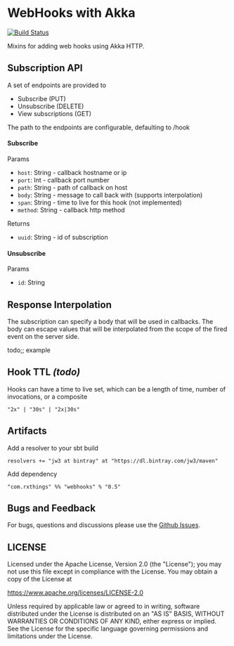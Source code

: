 WebHooks with Akka
==========================
[![Build Status](https://travis-ci.org/jw3/webhooks.svg?branch=master)](https://travis-ci.org/jw3/webhooks)

Mixins for adding web hooks using Akka HTTP.

## Subscription API

A set of endpoints are provided to
- Subscribe (PUT)
- Unsubscribe (DELETE)
- View subscriptions (GET)

The path to the endpoints are configurable, defaulting to /hook

#### Subscribe

Params
  - `host`: String - callback hostname or ip
  - `port`: Int    - callback port number
  - `path`: String - path of callback on host
  - `body`: String - message to call back with (supports interpolation)
  - `span`: String - time to live for this hook (not implemented)
  - `method`: String - callback http method

Returns
  - `uuid`: String - id of subscription

#### Unsubscribe

Params
  - `id`: String


## Response Interpolation

The subscription can specify a body that will be used in callbacks.
The body can escape values that will be interpolated from the scope of the fired event on the server side.

todo;; example

## Hook TTL *(todo)*

Hooks can have a time to live set, which can be a length of time, number of invocations, or a composite

```"2x" | "30s" | "2x|30s"```

## Artifacts

Add a resolver to your sbt build

```resolvers += "jw3 at bintray" at "https://dl.bintray.com/jw3/maven"```

Add dependency

```"com.rxthings" %% "webhooks" % "0.5"```


## Bugs and Feedback

For bugs, questions and discussions please use the [Github Issues](https://github.com/jw3/webhooks/issues).

## LICENSE

Licensed under the Apache License, Version 2.0 (the "License");
you may not use this file except in compliance with the License.
You may obtain a copy of the License at

<https://www.apache.org/licenses/LICENSE-2.0>

Unless required by applicable law or agreed to in writing, software
distributed under the License is distributed on an "AS IS" BASIS,
WITHOUT WARRANTIES OR CONDITIONS OF ANY KIND, either express or implied.
See the License for the specific language governing permissions and
limitations under the License.
